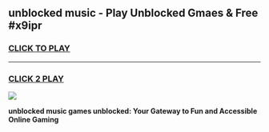 
## unblocked music - Play Unblocked Gmaes & Free #x9ipr
<h3>
<a href="https://news.freeplayer.one?title=unblocked_music&ref=24F">CLICK TO PLAY</a></h3>
<hr>

<h3>
<a href="https://news.freeplayer.one?title=unblocked_music&ref=24F">CLICK 2 PLAY</a>
  
</h3>

<a href="https://news.freeplayer.one?title=unblocked_music&ref=24F/"><img src="https://clearcache.store/games.png"></a>


**unblocked music games unblocked: Your Gateway to Fun and Accessible Online Gaming**
